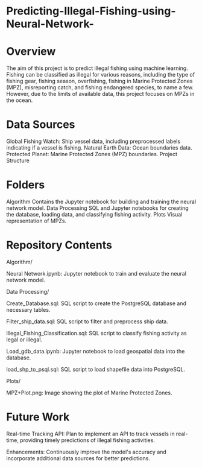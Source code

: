 # Predicting-Illegal-Fishing-using-Neural-Network-


# Overview
The aim of this project is to predict illegal fishing using machine learning. Fishing can be classified as illegal for various reasons, including the type of fishing gear, fishing season, overfishing, fishing in Marine Protected Zones (MPZ), misreporting catch, and fishing endangered species, to name a few. However, due to the limits of available data, this project focuses on MPZs in the ocean.

# Data Sources
Global Fishing Watch: Ship vessel data, including preprocessed labels indicating if a vessel is fishing.
Natural Earth Data: Ocean boundaries data.
Protected Planet: Marine Protected Zones (MPZ) boundaries.
Project Structure

# Folders
Algorithm
Contains the Jupyter notebook for building and training the neural network model.
Data Processing
SQL and Jupyter notebooks for creating the database, loading data, and classifying fishing activity.
Plots
Visual representation of MPZs.

# Repository Contents

Algorithm/

Neural Network.ipynb: Jupyter notebook to train and evaluate the neural network model.

Data Processing/

Create_Database.sql: SQL script to create the PostgreSQL database and necessary tables.

Filter_ship_data.sql: SQL script to filter and preprocess ship data.

Illegal_Fishing_Classification.sql: SQL script to classify fishing activity as legal or illegal.

Load_gdb_data.ipynb: Jupyter notebook to load geospatial data into the database.

load_shp_to_psql.sql: SQL script to load shapefile data into PostgreSQL.

Plots/

MPZ+Plot.png: Image showing the plot of Marine Protected Zones.

# Future Work
Real-time Tracking API: Plan to implement an API to track vessels in real-time, providing timely predictions of illegal fishing activities.

Enhancements: Continuously improve the model's accuracy and incorporate additional data sources for better predictions.
